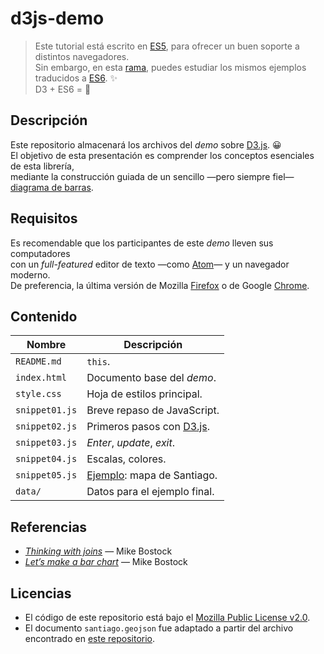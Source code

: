 
# d3js-demo

> Este tutorial está escrito en [ES5],
  para ofrecer un buen soporte a distintos navegadores.  
  Sin embargo, en esta
  [rama](https://github.com/nebil/d3js-demo/tree/es2015),
  puedes estudiar los mismos ejemplos traducidos a [ES6].
  :sparkles:  
  D3 + ES6 = :revolving_hearts:

## Descripción

Este repositorio almacenará los archivos del _demo_ sobre [D3.js]. :grinning:  
El objetivo de esta presentación es comprender
los conceptos esenciales de esta librería,  
mediante la construcción guiada de un sencillo
—pero siempre fiel— [diagrama de barras](
https://es.wikipedia.org/wiki/Diagrama_de_barras).

## Requisitos

Es recomendable que los participantes de este _demo_ lleven sus computadores  
con un _full-featured_ editor de texto —como [Atom]— y un navegador moderno.  
De preferencia, la última versión de Mozilla [Firefox] o de Google [Chrome].

## Contenido

Nombre         | Descripción
-------------- | ----------------------------
`README.md`    | `this`.
`index.html`   | Documento base del _demo_.
`style.css`    | Hoja de estilos principal.
`snippet01.js` | Breve repaso de JavaScript.
`snippet02.js` | Primeros pasos con [D3.js].
`snippet03.js` | _Enter_, _update_, _exit_.
`snippet04.js` | Escalas, colores.
`snippet05.js` | [Ejemplo]: mapa de Santiago.
`data/`        | Datos para el ejemplo final.

## Referencias

- [_Thinking with joins_](https://bost.ocks.org/mike/join/) — Mike Bostock
- [_Let’s make a bar chart_](https://bost.ocks.org/mike/bar/) — Mike Bostock

## Licencias

- El código de este repositorio está bajo el [Mozilla Public License v2.0](
  https://www.mozilla.org/MPL/2.0/).
- El documento `santiago.geojson` fue adaptado a partir del archivo
  encontrado en [este repositorio](https://github.com/jlhonora/geo).

[/]:# (Referencias implícitas)

[es5]:     https://www.ecma-international.org/ecma-262/5.1/
[es6]:     https://www.ecma-international.org/ecma-262/6.0/
[d3.js]:   https://d3js.org
[atom]:    https://atom.io
[chrome]:  https://www.google.com/chrome/
[firefox]: https://www.mozilla.org/firefox/new/
[ejemplo]: https://nebil.github.io/d3js-demo/
